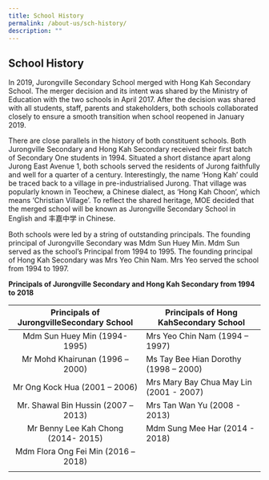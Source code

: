 ```yaml
---
title: School History
permalink: /about-us/sch-history/
description: ""
---
```

## School History

In 2019, Jurongville Secondary School merged with Hong Kah Secondary School. The merger decision and its intent was shared by the Ministry of Education with the two schools in April 2017. After the decision was shared with all students, staff, parents and stakeholders, both schools collaborated closely to ensure a smooth transition when school reopened in January 2019.

There are close parallels in the history of both constituent schools. Both Jurongville Secondary and Hong Kah Secondary received their first batch of Secondary One students in 1994. Situated a short distance apart along Jurong East Avenue 1, both schools served the residents of Jurong faithfully and well for a quarter of a century. Interestingly, the name ‘Hong Kah’ could be traced back to a village in pre-industrialised Jurong. That village was popularly known in Teochew, a Chinese dialect, as ‘Hong Kah Choon’, which means ‘Christian Village’. To reflect the shared heritage, MOE decided that the merged school will be known as Jurongville Secondary School in English and 丰嘉中学 in Chinese. 

Both schools were led by a string of outstanding principals. The founding principal of Jurongville Secondary was Mdm Sun Huey Min. Mdm Sun served as the school’s Principal from 1994 to 1995. The founding principal of Hong Kah Secondary was Mrs Yeo Chin Nam. Mrs Yeo served the school from 1994 to 1997.

**Principals of Jurongville Secondary and Hong Kah Secondary from 1994 to 2018**

| Principals of JurongvilleSecondary School | Principals of Hong KahSecondary School |
|:---:|---|
| Mdm Sun Huey Min (1994- 1995) | Mrs Yeo Chin Nam (1994 – 1997) |
| Mr Mohd Khairunan (1996 – 2000) | Ms Tay Bee Hian Dorothy (1998 – 2000) |
| Mr Ong Kock Hua (2001 – 2006) | Mrs Mary Bay Chua May Lin (2001 - 2007) |
| Mr. Shawal Bin Hussin (2007 – 2013) | Mrs Tan Wan Yu (2008 - 2013) |
| Mr Benny Lee Kah Chong (2014- 2015) | Mdm Sung Mee Har (2014 - 2018) |
| Mdm Flora Ong Fei Min (2016 – 2018) |  |
|  |  |
